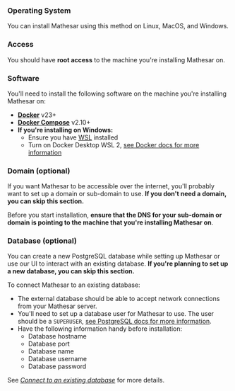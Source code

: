 ### Operating System
You can install Mathesar using this method on Linux, MacOS, and Windows.

### Access
You should have **root access** to the machine you're installing Mathesar on.

### Software
You'll need to install the following software on the machine you're installing Mathesar on:

- **[Docker](https://docs.docker.com/desktop/)** v23+
- **[Docker Compose](https://docs.docker.com/compose/install/)** v2.10+
- **If you're installing on Windows:**
    - Ensure you have [WSL](https://learn.microsoft.com/en-us/windows/wsl/install) installed
    - Turn on Docker Desktop WSL 2, [see Docker docs for more information](https://docs.docker.com/desktop/windows/wsl/#turn-on-docker-desktop-wsl-2)

### Domain (optional)
If you want Mathesar to be accessible over the internet, you'll probably want to set up a domain or sub-domain to use. **If you don't need a domain, you can skip this section.**

Before you start installation, **ensure that the DNS for your sub-domain or domain is pointing to the machine that you're installing Mathesar on**.

### Database (optional)
You can create a new PostgreSQL database while setting up Mathesar or use our UI to interact with an existing database. **If you're planning to set up a new database, you can skip this section.**

To connect Mathesar to an existing database:

- The external database should be able to accept network connections from your Mathesar server.
- You'll need to set up a database user for Mathesar to use. The user should be a `SUPERUSER`, [see PostgreSQL docs for more information](https://www.postgresql.org/docs/13/sql-createrole.html).
- Have the following information handy before installation:
    - Database hostname
    - Database port
    - Database name
    - Database username
    - Database password

See _[Connect to an existing database](/configuration/connect-to-existing-db)_ for more details.

